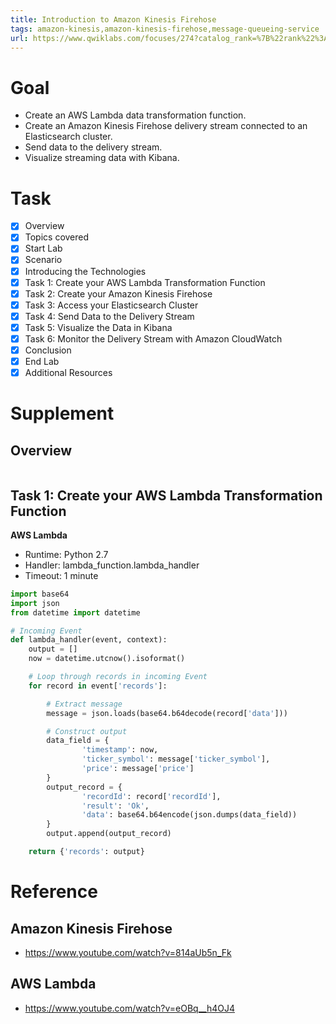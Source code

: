 ```yaml
---
title: Introduction to Amazon Kinesis Firehose
tags: amazon-kinesis,amazon-kinesis-firehose,message-queueing-service
url: https://www.qwiklabs.com/focuses/274?catalog_rank=%7B%22rank%22%3A1%2C%22num_filters%22%3A0%2C%22has_search%22%3Atrue%7D&parent=catalog&search_id=4126127
---
```


# Goal
- Create an AWS Lambda data transformation function.
- Create an Amazon Kinesis Firehose delivery stream connected to an Elasticsearch cluster.
- Send data to the delivery stream.
- Visualize streaming data with Kibana.

# Task
- [x] Overview
- [x] Topics covered
- [x] Start Lab
- [x] Scenario
- [x] Introducing the Technologies
- [x] Task 1: Create your AWS Lambda Transformation Function
- [x] Task 2: Create your Amazon Kinesis Firehose
- [x] Task 3: Access your Elasticsearch Cluster
- [x] Task 4: Send Data to the Delivery Stream
- [x] Task 5: Visualize the Data in Kibana
- [x] Task 6: Monitor the Delivery Stream with Amazon CloudWatch
- [x] Conclusion
- [x] End Lab
- [x] Additional Resources

# Supplement
## Overview
![]()

## Task 1: Create your AWS Lambda Transformation Function
**AWS Lambda**

- Runtime: Python 2.7
- Handler: lambda_function.lambda_handler
- Timeout: 1 minute

```python
import base64
import json
from datetime import datetime

# Incoming Event
def lambda_handler(event, context):
    output = []
    now = datetime.utcnow().isoformat()

    # Loop through records in incoming Event
    for record in event['records']:

        # Extract message
        message = json.loads(base64.b64decode(record['data']))

        # Construct output
        data_field = {
                'timestamp': now,
                'ticker_symbol': message['ticker_symbol'],
                'price': message['price']
        }
        output_record = {
                'recordId': record['recordId'],
                'result': 'Ok',
                'data': base64.b64encode(json.dumps(data_field))
        }
        output.append(output_record)

    return {'records': output}
```

# Reference
## Amazon Kinesis Firehose
- https://www.youtube.com/watch?v=814aUb5n_Fk

## AWS Lambda
- https://www.youtube.com/watch?v=eOBq__h4OJ4
